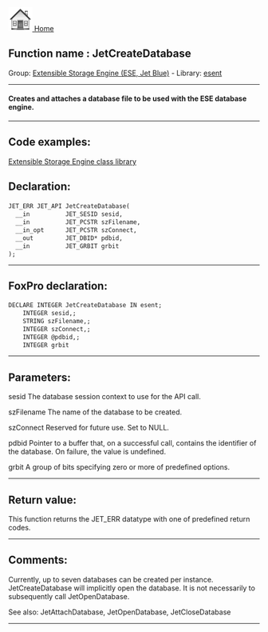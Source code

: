 [<img src="../../images/home.png"> Home ](https://github.com/VFPX/Win32API)  

## Function name : JetCreateDatabase
Group: [Extensible Storage Engine (ESE, Jet Blue)](../../functions_group.md#Extensible_Storage_Engine_(ESE,_Jet_Blue))  -  Library: [esent](../../Libraries.md#esent)  
***  


#### Creates and attaches a database file to be used with the ESE database engine.
***  


## Code examples:
[Extensible Storage Engine class library](../../samples/sample_532.md)  

## Declaration:
```foxpro  
JET_ERR JET_API JetCreateDatabase(
  __in          JET_SESID sesid,
  __in          JET_PCSTR szFilename,
  __in_opt      JET_PCSTR szConnect,
  __out         JET_DBID* pdbid,
  __in          JET_GRBIT grbit
);  
```  
***  


## FoxPro declaration:
```foxpro  
DECLARE INTEGER JetCreateDatabase IN esent;
	INTEGER sesid,;
	STRING szFilename,;
	INTEGER szConnect,;
	INTEGER @pdbid,;
	INTEGER grbit  
```  
***  


## Parameters:
sesid 
The database session context to use for the API call.

szFilename 
The name of the database to be created.

szConnect 
Reserved for future use. Set to NULL.

pdbid 
Pointer to a buffer that, on a successful call, contains the identifier of the database. On failure, the value is undefined.

grbit 
A group of bits specifying zero or more of predefined options.
  
***  


## Return value:
This function returns the JET_ERR datatype with one of predefined return codes.  
***  


## Comments:
Currently, up to seven databases can be created per instance. JetCreateDatabase will implicitly open the database. It is not necessarily to subsequently call JetOpenDatabase.  
  
See also: JetAttachDatabase, JetOpenDatabase, JetCloseDatabase   
  
***  


